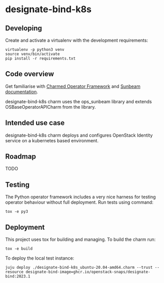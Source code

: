 # designate-bind-k8s

## Developing

Create and activate a virtualenv with the development requirements:

    virtualenv -p python3 venv
    source venv/bin/activate
    pip install -r requirements.txt

## Code overview

Get familiarise with [Charmed Operator Framework](https://juju.is/docs/sdk)
and [Sunbeam documentation](sunbeam-docs).

designate-bind-k8s charm uses the ops\_sunbeam library and extends
OSBaseOperatorAPICharm from the library.

## Intended use case

designate-bind-k8s charm deploys and configures OpenStack Identity service
on a kubernetes based environment.

## Roadmap

TODO

## Testing

The Python operator framework includes a very nice harness for testing
operator behaviour without full deployment. Run tests using command:

    tox -e py3

## Deployment

This project uses tox for building and managing. To build the charm
run:

    tox -e build

To deploy the local test instance:

    juju deploy ./designate-bind-k8s_ubuntu-20.04-amd64.charm --trust --resource designate-bind-image=ghcr.io/openstack-snaps/designate-bind:2023.1

<!-- LINKS -->

[designate-bind-k8s-libs-docs]: https://charmhub.io/sunbeam-designate-bind-operator/libraries/identity_service
[sunbeam-docs]: https://opendev.org/openstack/sunbeam-charms/src/branch/main/README.md


